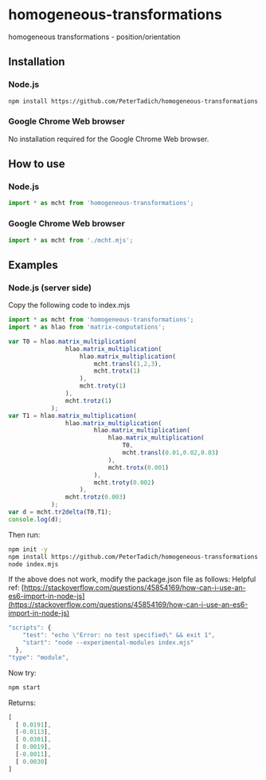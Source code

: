 # homogeneous-transformations
homogeneous transformations - position/orientation

## Installation

### Node.js

```bash
npm install https://github.com/PeterTadich/homogeneous-transformations
```

### Google Chrome Web browser

No installation required for the Google Chrome Web browser.

## How to use

### Node.js

```js
import * as mcht from 'homogeneous-transformations';
```

### Google Chrome Web browser

```js
import * as mcht from './mcht.mjs';
```

## Examples

### Node.js (server side)

Copy the following code to index.mjs

```js
import * as mcht from 'homogeneous-transformations';
import * as hlao from 'matrix-computations';

var T0 = hlao.matrix_multiplication(
                hlao.matrix_multiplication(
                    hlao.matrix_multiplication(
                        mcht.transl(1,2,3),
                        mcht.trotx(1)
                    ),
                    mcht.troty(1)
                ),
                mcht.trotz(1)
            );
var T1 = hlao.matrix_multiplication(
                hlao.matrix_multiplication(
                        hlao.matrix_multiplication(
                            hlao.matrix_multiplication(
                                T0,
                                mcht.transl(0.01,0.02,0.03)
                            ),
                            mcht.trotx(0.001)
                        ),
                        mcht.troty(0.002)
                    ),
                mcht.trotz(0.003)
            );
var d = mcht.tr2delta(T0,T1);
console.log(d);
```

Then run:

```bash
npm init -y
npm install https://github.com/PeterTadich/homogeneous-transformations
node index.mjs
```

If the above does not work, modify the package.json file as follows:
Helpful ref: [https://stackoverflow.com/questions/45854169/how-can-i-use-an-es6-import-in-node-js](https://stackoverflow.com/questions/45854169/how-can-i-use-an-es6-import-in-node-js)

```js
"scripts": {
    "test": "echo \"Error: no test specified\" && exit 1",
    "start": "node --experimental-modules index.mjs"
  },
"type": "module",
```

Now try:

```bash
npm start
```

Returns:

```js
[
  [ 0.0191],
  [-0.0113],
  [ 0.0301],
  [ 0.0019],
  [-0.0011],
  [ 0.0030]
]
```